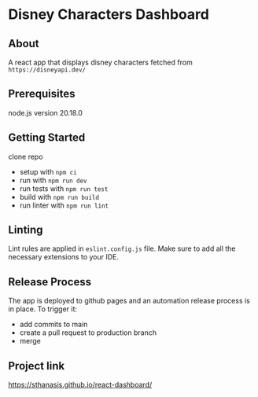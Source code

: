 # Disney Characters Dashboard

## About

A react app that displays disney characters fetched from `https://disneyapi.dev/`

## Prerequisites

node.js version 20.18.0

## Getting Started

clone repo

- setup with `npm ci`
- run with `npm run dev`
- run tests with `npm run test`
- build with `npm run build`
- run linter with `npm run lint`

## Linting

Lint rules are applied in `eslint.config.js` file. Make sure to add all the necessary extensions to your IDE.

## Release Process

The app is deployed to github pages and an automation release process is in place. To trigger it:

- add commits to main
- create a pull request to production branch
- merge

## Project link

https://sthanasis.github.io/react-dashboard/
